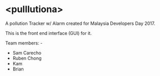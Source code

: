 # \<pulllutiona\>

A pollution Tracker w/ Alarm created for Malaysia Developers Day 2017.

This is the front end interface (GUI) for it.

Team members: -
- Sam Carecho
- Ruben Chong
- Kam
- Brian